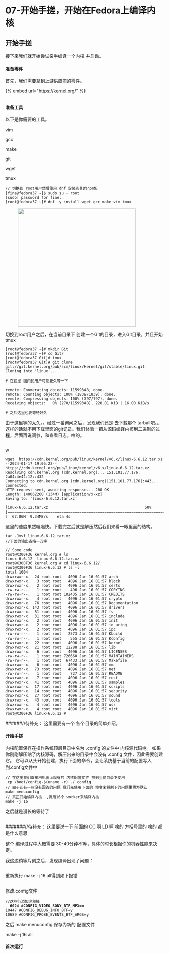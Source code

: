 # 07-开始手搓，开始在Fedora上编译内核

## 开始手搓

接下来我们就开始尝试亲手编译一个内核 并启动。

#### 准备零件

首先，我们需要拿到上游供应商的零件。



{% embed url="https://kernel.org/" %}



<figure><img src=".gitbook/assets/Kernel.org_main_page.jpg" alt=""><figcaption></figcaption></figure>









#### 准备工具





以下是你需要的工具。

vim&#x20;

gcc

make

git

wget

tmux



```shell
// 切换到 root用户然后使用 dnf 安装先关的rpm包
[fine@fedora37 ~]$ sudo su - root
[sudo] password for fine: 
[root@fedora37 ~]# dnf -y install wget gcc make vim tmux

```





<figure><img src=".gitbook/assets/kernel_git_stable_linux.git.jpg" alt="" width="375"><figcaption></figcaption></figure>

切换到root用户之后，在当前目录下 创建一个Git的目录，进入Git目录，并且开始tmux

```
[root@fedora37 ~]# mkdir Git
[root@fedora37 ~]# cd Git/
[root@fedora37 Git]# tmux
[root@fedora37 Git]# git clone git://git.kernel.org/pub/scm/linux/kernel/git/stable/linux.git
Cloning into 'linux'...

# 在这里 国内的用户可能要久等一下

remote: Enumerating objects: 11599348, done.
remote: Counting objects: 100% (1839/1839), done.
remote: Compressing objects: 100% (797/797), done.
Receiving objects:   0% (270/11599348), 228.01 KiB | 16.00 KiB/s

# 之后这里也要等待好久
```

由于这里等的太久。。经过一番询问之后，发现我们还是 去下载那个 tarball吧。。这样的话就不用下载里面的git记录。我们体验一把从源码编译内核到二进制的过程，后面再说调参，和查看日志。啥的。

<figure><img src=".gitbook/assets/kernel.org_tarball.jpg" alt=""><figcaption></figcaption></figure>

w

```
wget  https://cdn.kernel.org/pub/linux/kernel/v6.x/linux-6.6.12.tar.xz
--2024-01-17 19:05:22--  https://cdn.kernel.org/pub/linux/kernel/v6.x/linux-6.6.12.tar.xz
Resolving cdn.kernel.org (cdn.kernel.org)... 151.101.77.176, 2a04:4e42:12::432
Connecting to cdn.kernel.org (cdn.kernel.org)|151.101.77.176|:443... connected.
HTTP request sent, awaiting response... 200 OK
Length: 140062260 (134M) [application/x-xz]
Saving to: ‘linux-6.6.12.tar.xz’

linux-6.6.12.tar.xz                                           50%[======================================================================>                                                                      ]  67.86M  9.34MB/s    eta 4s     

```

这里的速度果然嘎嘎快。下载完之后就是解压然后我们来看一眼里面的结构。



```
tar -Jxvf linux-6.6.12.tar.xz
//下面的输出省略一万字
```





```
// Some code
root@X300F36 kernel.org # ls
linux-6.6.12  linux-6.6.12.tar.xz
root@X300F36 kernel.org # cd linux-6.6.12/
root@X300F36 linux-6.6.12 # ls -l
total 1004
drwxrwxr-x.  24 root root   4096 Jan 16 01:57 arch
drwxrwxr-x.   3 root root   4096 Jan 16 01:57 block
drwxrwxr-x.   2 root root   4096 Jan 16 01:57 certs
-rw-rw-r--.   1 root root    496 Jan 16 01:57 COPYING
-rw-rw-r--.   1 root root 102435 Jan 16 01:57 CREDITS
drwxrwxr-x.   4 root root   4096 Jan 16 01:57 crypto
drwxrwxr-x.  76 root root   4096 Jan 16 01:57 Documentation
drwxrwxr-x. 143 root root   4096 Jan 16 01:57 drivers
drwxrwxr-x.  81 root root   4096 Jan 16 01:57 fs
drwxrwxr-x.  31 root root   4096 Jan 16 01:57 include
drwxrwxr-x.   2 root root   4096 Jan 16 01:57 init
drwxrwxr-x.   2 root root   4096 Jan 16 01:57 io_uring
drwxrwxr-x.   2 root root   4096 Jan 16 01:57 ipc
-rw-rw-r--.   1 root root   2573 Jan 16 01:57 Kbuild
-rw-rw-r--.   1 root root    555 Jan 16 01:57 Kconfig
drwxrwxr-x.  22 root root   4096 Jan 16 01:57 kernel
drwxrwxr-x.  21 root root  12288 Jan 16 01:57 lib
drwxrwxr-x.   6 root root   4096 Jan 16 01:57 LICENSES
-rw-rw-r--.   1 root root 726660 Jan 16 01:57 MAINTAINERS
-rw-rw-r--.   1 root root  67433 Jan 16 01:57 Makefile
drwxrwxr-x.   6 root root   4096 Jan 16 01:57 mm
drwxrwxr-x.  73 root root   4096 Jan 16 01:57 net
-rw-rw-r--.   1 root root    727 Jan 16 01:57 README
drwxrwxr-x.   7 root root   4096 Jan 16 01:57 rust
drwxrwxr-x.  41 root root   4096 Jan 16 01:57 samples
drwxrwxr-x.  17 root root   4096 Jan 16 01:57 scripts
drwxrwxr-x.  14 root root   4096 Jan 16 01:57 security
drwxrwxr-x.  27 root root   4096 Jan 16 01:57 sound
drwxrwxr-x.  43 root root   4096 Jan 16 01:57 tools
drwxrwxr-x.   4 root root   4096 Jan 16 01:57 usr
drwxrwxr-x.   4 root root   4096 Jan 16 01:57 virt
root@X300F36 linux-6.6.12 # 
```

\######//待补充：  这里需要有一个 各个目录的简单介绍。



#### 开始手搓

内核配置保存在操作系统顶层目录中名为 .config 的文件中 内核源代码树。 如果你刚刚解压缩了内核源码，解压出来的目录中会没有 .config 文件，因此需要创建它。 它可以从头开始创建，执行下面的命令，会让系统基于当前的配置写入到.config文件中



```
// 在这里我们直接用机器上现有的 内核配置文件 放到当前目录下使用
 cp /boot/config-$(uname -r) ./.config
// 由于还有一些没有回答的问题 我们先使用下面的 命令来将剩下的问题重置为默认
make menuconfig
// 真正开始编译内核  ,调用16个 worker来编译内核
make -j 16
```

之后就是漫长的等待了



<figure><img src=".gitbook/assets/kernel_compileing_output1.jpg" alt=""><figcaption></figcaption></figure>



\#######//待补充： 这里要说一下  前面的 CC 啊 LD 啊  啥的 方括号里的 啥的 都是什么意思

整个 编译过程中大概需要 30-40分钟不等，具体的时长根据你的机器性能来决定。

我这边稍等片刻之后，发现编译出现了问题：



<figure><img src=".gitbook/assets/kernel_make_error_1.jpg" alt=""><figcaption></figcaption></figure>

重新执行 make -j 16 all得到如下报错



<figure><img src=".gitbook/assets/kernel_make_all_error_02.jpg" alt=""><figcaption></figcaption></figure>

修改.config文件



<pre><code>//这些行添加注释掉
<strong>  6024 #CONFIG_VIDEO_SONY_BTF_MPX=m    
</strong>10447 #CONFIG_DEBUG_INFO_BTF=y
10689 #CONFIG_PROBE_EVENTS_BTF_ARGS=y
</code></pre>

之后 make menuconfig 保存为新的 配置文件&#x20;

make -j 16 all

#### 首次运行







